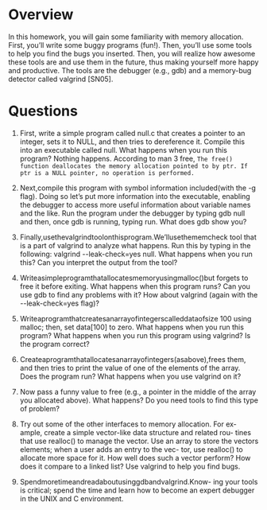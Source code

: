 # Overview
 In this homework, you will gain some familiarity with memory allocation. First, you’ll write some buggy programs (fun!). Then, you’ll use some tools to help you find the bugs you inserted. Then, you will realize how awesome these tools are and use them in the future, thus making yourself more happy and productive. The tools are the debugger (e.g., gdb) and a memory-bug detector called valgrind [SN05].

# Questions
1. First, write a simple program called null.c that creates a pointer to an integer, sets it to NULL, and then tries to dereference it. Compile this into an executable called null. What happens when you run this program?
    Nothing happens. According to man 3 free, ```The free() function deallocates the memory allocation pointed to by ptr. If ptr is a NULL pointer, no operation is performed.```
2. Next,compile this program with symbol information included(with the -g flag). Doing so let’s put more information into the executable, enabling the debugger to access more useful information about variable names and the like. Run the program under the debugger by typing gdb null and then, once gdb is running, typing run. What does gdb show you?

3. Finally,usethevalgrindtoolonthisprogram.We’llusethememcheck tool that is a part of valgrind to analyze what happens. Run
this by typing in the following: valgrind --leak-check=yes null. What happens when you run this? Can you interpret the output from the tool?
4. Writeasimpleprogramthatallocatesmemoryusingmalloc()but forgets to free it before exiting. What happens when this program runs? Can you use gdb to find any problems with it? How about valgrind (again with the --leak-check=yes flag)?
5. Writeaprogramthatcreatesanarrayofintegerscalleddataofsize 100 using malloc; then, set data[100] to zero. What happens when you run this program? What happens when you run this program using valgrind? Is the program correct?
6. Createaprogramthatallocatesanarrayofintegers(asabove),frees them, and then tries to print the value of one of the elements of the array. Does the program run? What happens when you use valgrind on it?
7. Now pass a funny value to free (e.g., a pointer in the middle of the array you allocated above). What happens? Do you need tools to find this type of problem?
8. Try out some of the other interfaces to memory allocation. For ex- ample, create a simple vector-like data structure and related rou- tines that use realloc() to manage the vector. Use an array to store the vectors elements; when a user adds an entry to the vec- tor, use realloc() to allocate more space for it. How well does such a vector perform? How does it compare to a linked list? Use valgrind to help you find bugs.
9. Spendmoretimeandreadaboutusinggdbandvalgrind.Know- ing your tools is critical; spend the time and learn how to become an expert debugger in the UNIX and C environment.
